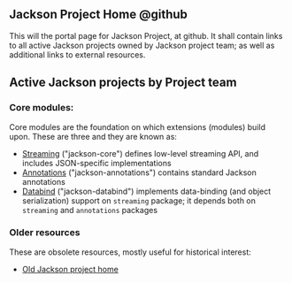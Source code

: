 ## Jackson Project Home @github

This will the portal page for Jackson Project, at github.
It shall contain links to all active Jackson projects owned by Jackson project team;
as well as additional links to external resources.

## Active Jackson projects by Project team

### Core modules:

Core modules are the foundation on which extensions (modules) build upon.
These are three and they are known as:

* [Streaming](../../../jackson-core) ("jackson-core") defines low-level streaming API, and includes JSON-specific implementations
* [Annotations](../../../jackson-annotations) ("jackson-annotations") contains standard Jackson annotations
* [Databind](../../../jackson-databind) ("jackson-databind") implements data-binding (and object serialization) support on `streaming` package; it depends both on `streaming` and `annotations` packages

### Older resources

These are obsolete resources, mostly useful for historical interest:

* [Old Jackson project home](http://jackson.codehaus.org)

